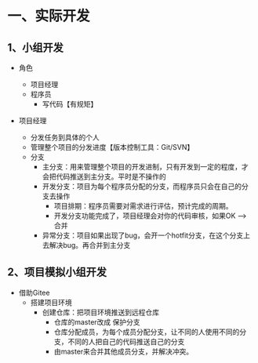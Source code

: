 # 一、实际开发

## 1、小组开发

- 角色
  - 项目经理
  - 程序员
    - 写代码【有规矩】

- 项目经理
  - 分发任务到具体的个人
  - 管理整个项目的分发进度【版本控制工具：Git/SVN】
  - 分支
    - 主分支：用来管理整个项目的开发进制，只有开发到一定的程度，才会把代码推送到主分支。平时是不操作的
    - 开发分支：项目为每个程序员分配的分支，而程序员只会在自己的分支去操作
      - 项目排期：程序员需要对需求进行评估，预计完成的周期。
      - 开发分支功能完成了，项目经理会对你的代码审核，如果OK  -->  合并
    - 异常分支：项目如果出现了bug，会开一个hotfit分支，在这个分支上去解决bug。再合并到主分支

## 2、项目模拟小组开发

- 借助Gitee
  - 搭建项目环境
    - 创建仓库：把项目环境推送到远程仓库
      - 仓库的master改成 保护分支
      - 仓库分配成员，为每个成员分配分支，让不同的人使用不同的分支，不同的人把自己的代码推送自己的分支
      - 由master来合并其他成员分支，并解决冲突。



